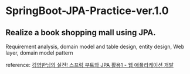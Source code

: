 # SpringBoot-JPA-Practice-ver.1.0
## Realize a book shopping mall using JPA.

Requirement analysis, domain model and table design, entity design, Web layer, domain model pattern

reference: [김영한님의 실전! 스프링 부트와 JPA 활용1 - 웹 애플리케이션 개발](https://www.inflearn.com/course/%EC%8A%A4%ED%94%84%EB%A7%81%EB%B6%80%ED%8A%B8-JPA-%ED%99%9C%EC%9A%A9-1/dashboard) 